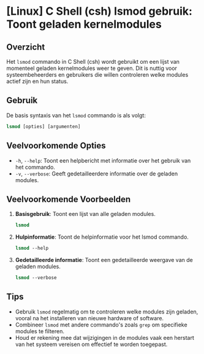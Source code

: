 # [Linux] C Shell (csh) lsmod gebruik: Toont geladen kernelmodules

## Overzicht
Het `lsmod` commando in C Shell (csh) wordt gebruikt om een lijst van momenteel geladen kernelmodules weer te geven. Dit is nuttig voor systeembeheerders en gebruikers die willen controleren welke modules actief zijn en hun status.

## Gebruik
De basis syntaxis van het `lsmod` commando is als volgt:

```csh
lsmod [opties] [argumenten]
```

## Veelvoorkomende Opties
- `-h`, `--help`: Toont een helpbericht met informatie over het gebruik van het commando.
- `-v`, `--verbose`: Geeft gedetailleerdere informatie over de geladen modules.

## Veelvoorkomende Voorbeelden

1. **Basisgebruik**: Toont een lijst van alle geladen modules.
   ```csh
   lsmod
   ```

2. **Hulpinformatie**: Toont de helpinformatie voor het lsmod commando.
   ```csh
   lsmod --help
   ```

3. **Gedetailleerde informatie**: Toont een gedetailleerde weergave van de geladen modules.
   ```csh
   lsmod --verbose
   ```

## Tips
- Gebruik `lsmod` regelmatig om te controleren welke modules zijn geladen, vooral na het installeren van nieuwe hardware of software.
- Combineer `lsmod` met andere commando's zoals `grep` om specifieke modules te filteren.
- Houd er rekening mee dat wijzigingen in de modules vaak een herstart van het systeem vereisen om effectief te worden toegepast.